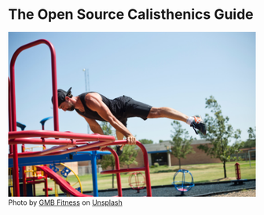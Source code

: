 # The Open Source Calisthenics Guide

![calisthenics photo](../../static/img/cover.jpg)
Photo by <a href="https://unsplash.com/@gmb?utm_content=creditCopyText&utm_medium=referral&utm_source=unsplash">GMB Fitness</a> on <a href="https://unsplash.com/photos/man-doing-planking-on-bar-NYCVycvTbek?utm_content=creditCopyText&utm_medium=referral&utm_source=unsplash">Unsplash</a>
  
